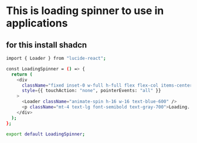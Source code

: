 # This is loading spinner to use in applications
## for this install shadcn

```bash
import { Loader } from "lucide-react";

const LoadingSpinner = () => {
  return (
    <div
      className="fixed inset-0 w-full h-full flex flex-col items-center justify-center bg-gray-50/90 backdrop-blur-sm z-[9999]"
      style={{ touchAction: "none", pointerEvents: "all" }}
    >
      <Loader className="animate-spin h-16 w-16 text-blue-600" />
      <p className="mt-4 text-lg font-semibold text-gray-700">Loading...</p>
    </div>
  );
};

export default LoadingSpinner;
```
